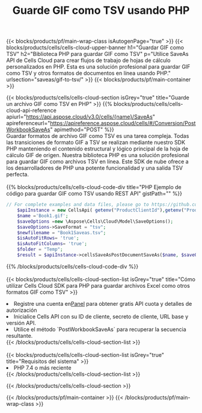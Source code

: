 ﻿---
title:  Guarde GIF como TSV usando PHP
description:  Utilizando Aspose.Cells Cloud SDK para PHP para guardar el archivo en formato GIF como archivo en formato TSV.
---
{{< blocks/products/pf/main-wrap-class isAutogenPage="true" >}}
{{< blocks/products/cells/cells-cloud-upper-banner h1="Guardar GIF como TSV" h2="Biblioteca PHP para guardar GIF como TSV" p="Utilice SaveAs API de Cells Cloud para crear flujos de trabajo de hojas de cálculo personalizados en PHP. Esta es una solución profesional para guardar GIF como TSV y otros formatos de documentos en línea usando PHP." urlsection="saveas/gif-to-tsv/" >}}
{{< blocks/products/pf/main-container >}}

{{< blocks/products/cells/cells-cloud-section isGrey="true" title="Guarde un archivo GIF como TSV en PHP" >}}
{{% blocks/products/cells/cells-cloud-api-reference apiurl="https://api.aspose.cloud/v3.0/cells/{name}/SaveAs" apireferenceurl="https://apireference.aspose.cloud/cells/#/Conversion/PostWorkbookSaveAs" apimethod="POST" %}}
<br/>
Guardar formatos de archivo GIF como TSV es una tarea compleja. Todas las transiciones de formato GIF a TSV se realizan mediante nuestro SDK PHP manteniendo el contenido estructural y lógico principal de la hoja de cálculo GIF de origen. Nuestra biblioteca PHP es una solución profesional para guardar GIF como archivos TSV en línea. Este SDK de nube ofrece a los desarrolladores de PHP una potente funcionalidad y una salida TSV perfecta.
<br/>
<br/>
{{% blocks/products/cells/cells-cloud-code-div title="PHP Ejemplo de código para guardar GIF como TSV usando REST API" gistPath="" %}}
  
```php
// For complete examples and data files, please go to https://github.com/aspose-cells-cloud/aspose-cells-cloud-php/
    $apiInstance = new CellsApi( getenv("ProductClientId"),getenv("ProductClientSecret") );
    $name ='Book1.gif';
    $saveOptions =new \Aspose\Cells\Cloud\Model\SaveOptions();
    $saveOptions->SaveFormat = "tsv";
    $newfilename = "Book1Saveas.tsv";
    $isAutoFitRows= 'true';
    $isAutoFitColumns= 'true';
    $folder = "Temp";
    $result = $apiInstance->cellsSaveAsPostDocumentSaveAs($name, $saveOptions, $newfilename,$isAutoFitRows, $isAutoFitColumns, $folder);
```
  
{{% /blocks/products/cells/cells-cloud-code-div %}}
<br/>
<br/>
{{< blocks/products/cells/cells-cloud-section-list isGrey="true" title="Cómo utilizar Cells Cloud SDK para PHP para guardar archivos Excel como otros formatos GIF como TSV" >}}
<li> Registre una cuenta en<a href="https://dashboard.aspose.cloud/">Panel</a> para obtener gratis API cuota y detalles de autorización</li>
<li>Inicialice Cells API con su ID de cliente, secreto de cliente, URL base y versión API.</li>
<li>Utilice el método `PostWorkbookSaveAs` para recuperar la secuencia resultante.</li>
{{< /blocks/products/cells/cells-cloud-section-list >}}
<br/>
<br/>
{{< blocks/products/cells/cells-cloud-section-list isGrey="true" title="Requisitos del sistema" >}}
<li>PHP 7.4 o más reciente</li>
{{< /blocks/products/cells/cells-cloud-section-list >}}

{{< /blocks/products/cells/cells-cloud-section >}}

{{< /blocks/products/pf/main-container >}}
{{< /blocks/products/pf/main-wrap-class >}}
